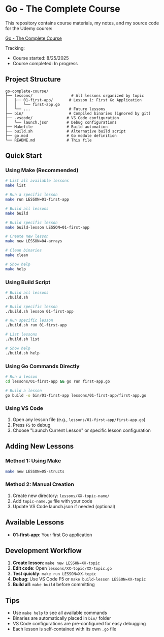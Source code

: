 # Go - The Complete Course

This repository contains course materials, my notes, and my source code for the Udemy course:

[Go - The Complete Course](https://www.udemy.com/course/go-the-complete-guide)

Tracking:

* Course started: 8/25/2025
* Course completed: In progress

## Project Structure

```
go-complete-course/
├── lessons/                 # All lessons organized by topic
│   ├── 01-first-app/       # Lesson 1: First Go Application
│   │   └── first-app.go
│   └── ...                 # Future lessons
├── bin/                    # Compiled binaries (ignored by git)
├── .vscode/               # VS Code configuration
│   └── launch.json        # Debug configurations
├── Makefile               # Build automation
├── build.sh               # Alternative build script
├── go.mod                 # Go module definition
└── README.md              # This file
```

## Quick Start

### Using Make (Recommended)

```bash
# List all available lessons
make list

# Run a specific lesson
make run LESSON=01-first-app

# Build all lessons
make build

# Build specific lesson
make build-lesson LESSON=01-first-app

# Create new lesson
make new LESSON=04-arrays

# Clean binaries
make clean

# Show help
make help
```

### Using Build Script

```bash
# Build all lessons
./build.sh

# Build specific lesson
./build.sh lesson 01-first-app

# Run specific lesson
./build.sh run 01-first-app

# List lessons
./build.sh list

# Show help
./build.sh help
```

### Using Go Commands Directly

```bash
# Run a lesson
cd lessons/01-first-app && go run first-app.go

# Build a lesson
go build -o bin/01-first-app lessons/01-first-app/first-app.go
```

### Using VS Code

1. Open any lesson file (e.g., `lessons/01-first-app/first-app.go`)
2. Press `F5` to debug
3. Choose "Launch Current Lesson" or specific lesson configuration

## Adding New Lessons

### Method 1: Using Make
```bash
make new LESSON=05-structs
```

### Method 2: Manual Creation
1. Create new directory: `lessons/XX-topic-name/`
2. Add `topic-name.go` file with your code
3. Update VS Code launch.json if needed (optional)

## Available Lessons

* **01-first-app**: Your first Go application

## Development Workflow

1. **Create lesson**: `make new LESSON=XX-topic`
2. **Edit code**: Open `lessons/XX-topic/XX-topic.go`
3. **Test quickly**: `make run LESSON=XX-topic`
4. **Debug**: Use VS Code F5 or `make build-lesson LESSON=XX-topic`
5. **Build all**: `make build` before committing

## Tips

* Use `make help` to see all available commands
* Binaries are automatically placed in `bin/` folder
* VS Code configurations are pre-configured for easy debugging
* Each lesson is self-contained with its own `.go` file
